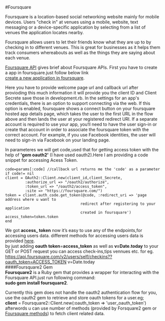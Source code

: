 #Foursquare

Foursquare is a location-based social networking website mainly for mobile devices. Users "check in" at venues using a mobile, website, text messaging or a device-specific application by selecting from a list of venues the application locates nearby.

Foursquare allows users to let their friends know what they are up to by checking in to different venues. This is great for businesses as it helps them track consumers whereabouts as well as the things they are saying about each venue.  

[Foursquare API](https://developer.foursquare.com/docs/) gives brief about Foursquare APIs.
First you have to create a app in foursquare.just follow below link      
[create a new application in foursquare](https://foursquare.com/developers/register).

Here you have to provide welcome page url and callback url after provioding this much information it will provide you the client ID and Client Secrete save those in development.rb.
In the settings for an app's credentials, there is an option to support connecting via the web. If this option is enabled, foursquare shows a connect button on your foursquare hosted app details page, which takes the user to the first URL in the flow above and then lands the user at your registered redirect URI. If a separate account is required to use your app, you‘ll need to have the user sign-in or create that account in order to associate the foursquare token with the correct account. For example, if you use Facebook identities, the user will need to sign-in via Facebook on your landing page.

In parameteres we will get code,used that for getting access token with the help of **'gem oauth2'** (I have used oauth2).Here I am providing a code snippet for accessing Acess Token.


    code=params[:code] //callback url returns me the 'code' as a parameter
    if code!= nil
    client = OAuth2::Client.new(client_id,client_Secrete,
             :authorize_url => "/oauth2/authorize",
             :token_url => "/oauth2/access_token",
             :site => "https://foursquare.com/")
    token = client.auth_code.get_token(@code, :redirect_uri => 'page address where u want to
                                      redirect after registering to your application  
                                      created in foursquare')
    access_token=token.token
    end


We got **access_ token** now it’s easy to use any of the endpoints,for accessing users data.
different methods for accessing users data is provided [here](https://developer.foursquare.com/docs/.).  
by just adding **oauth token**=**access_token** as well as **v=Date.today** to your GET or POST request you can access check-ins,tips vennues etc. 
for eg.  
https://api.foursquare.com/v2/users/self/checkins??oauth_token=ACCESS_TOKEN v=Date.today   
####Foursquare2 Gem  
**Foursquare2** is a Ruby gem that provides a wrapper for interacting with the Foursquare API.just run following command:  
**sudo gem install foursquare2**.  

Currently this gem does not handle the oauth2 authentication flow for you, use the oauth2 gem to retrieve and store oauth tokens for a user.eg;    
**client** = Foursquare2::Client.new(:oauth_token => 'user_oauth_token')   
afterwords u can use number of methods (provided by Forsquare2 gem or [Foursquare methods]( https://developer.foursquare.com/docs/)) to fetch client related data.
